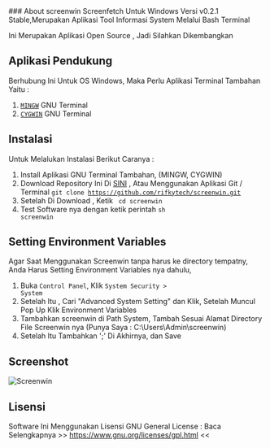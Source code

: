 <head>
<link rel="shortcut icon" type="image/x-icon" href="https://www.mexious.net/favicon.ico">
</head>
### About screenwin
Screenfetch Untuk Windows Versi  v0.2.1 Stable,Merupakan Aplikasi Tool Informasi
System Melalui Bash Terminal

Ini Merupakan Aplikasi Open Source , Jadi Silahkan Dikembangkan 

## Aplikasi Pendukung
Berhubung Ini Untuk OS Windows, Maka Perlu Aplikasi Terminal Tambahan Yaitu :

1. <a href="http://www.mingw.org/"><code>MINGW</code></a> GNU Terminal
2. <a href="http://www.cygwin.com/"><code>CYGWIN</code></a> GNU Terminal

## Instalasi 
Untuk Melalukan Instalasi Berikut Caranya :

1. Install Aplikasi GNU Terminal Tambahan, (MINGW, CYGWIN)
2. Download Repository Ini Di <a href="https://github.com/rifkytech/screenwin/archive/master.zip">SINI</a> , Atau Menggunakan Aplikasi Git / Terminal <code>git clone https://github.com/rifkytech/screenwin.git</code>
3. Setelah Di Download , Ketik <code> cd screenwin</code>
4. Test Software nya dengan ketik perintah <code>sh screenwin</code>

## Setting Environment Variables
Agar Saat Menggunakan Screenwin tanpa harus ke directory tempatny,
Anda Harus Setting Environment Variables nya dahulu,

1. Buka <code>Control Panel</code>, Klik <code>System Security > System</code>
2. Setelah Itu , Cari "Advanced System Setting" dan Klik, Setelah Muncul Pop Up Klik Environment Variables
3. Tambahkan screenwin di Path System, Tambah Sesuai Alamat Directory File Screenwin nya (Punya Saya : C:\Users\Admin\screenwin)
4. Setelah Itu Tambahkan ';' Di Akhirnya, dan Save


## Screenshot
![Screenwin](https://rifkytech.github.io/screenwin/screenshot/bash.png)

## Lisensi
Software Ini Menggunakan Lisensi GNU General License :
Baca Selengkapnya >> <a href="https://www.gnu.org/licenses/gpl.html">https://www.gnu.org/licenses/gpl.html</a> <<
